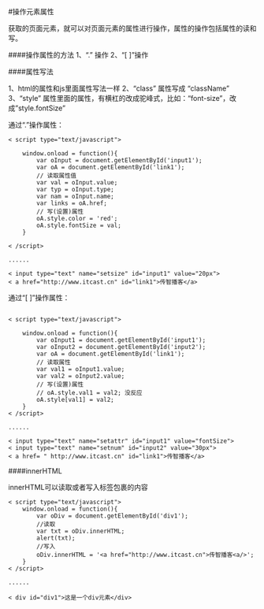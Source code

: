 #操作元素属性

获取的页面元素，就可以对页面元素的属性进行操作，属性的操作包括属性的读和写。

####操作属性的方法 
1、“.” 操作
2、“[ ]”操作

####属性写法

1、html的属性和js里面属性写法一样
2、“class” 属性写成 “className”
3、“style” 属性里面的属性，有横杠的改成驼峰式，比如：“font-size”，改成”style.fontSize”

通过“.”操作属性：

```
< script type="text/javascript">

    window.onload = function(){
        var oInput = document.getElementById('input1');
        var oA = document.getElementById('link1');
        // 读取属性值
        var val = oInput.value;
        var typ = oInput.type;
        var nam = oInput.name;
        var links = oA.href;
        // 写(设置)属性
        oA.style.color = 'red';
        oA.style.fontSize = val;
    }

< /script>

......

< input type="text" name="setsize" id="input1" value="20px">
< a href="http://www.itcast.cn" id="link1">传智播客</a>
```


通过“[ ]”操作属性：


```

< script type="text/javascript">

    window.onload = function(){
        var oInput1 = document.getElementById('input1');
        var oInput2 = document.getElementById('input2');
        var oA = document.getElementById('link1');
        // 读取属性
        var val1 = oInput1.value;
        var val2 = oInput2.value;
        // 写(设置)属性
        // oA.style.val1 = val2; 没反应
        oA.style[val1] = val2;        
    }
< /script>

......

< input type="text" name="setattr" id="input1" value="fontSize">
< input type="text" name="setnum" id="input2" value="30px">
< a href= " http://www.itcast.cn" id="link1">传智播客</a>
```


####innerHTML 

innerHTML可以读取或者写入标签包裹的内容

```
< script type="text/javascript">
    window.onload = function(){
        var oDiv = document.getElementById('div1');
        //读取
        var txt = oDiv.innerHTML;
        alert(txt);
        //写入
        oDiv.innerHTML = '<a href="http://www.itcast.cn">传智播客<a/>';
    }
< /script>

......

< div id="div1">这是一个div元素</div>
```


